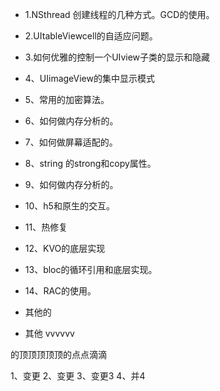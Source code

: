 - 1.NSthread 创建线程的几种方式。GCD的使用。
- 2.UItableViewcell的自适应问题。
- 3.如何优雅的控制一个UIview子类的显示和隐藏
- 4、UIimageView的集中显示模式
- 5、常用的加密算法。
- 6、如何做内存分析的。
- 7、如何做屏幕适配的。
- 8、string 的strong和copy属性。
- 9、如何做内存分析的。
- 10、h5和原生的交互。
- 11、热修复
- 12、KVO的底层实现
- 13、bloc的循环引用和底层实现。
- 14、RAC的使用。
- 其他的

- 其他  vvvvvv

的顶顶顶顶顶的点点滴滴

1、变更
2、变更
3、变更3
4、并4